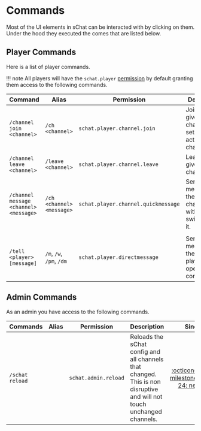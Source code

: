 # Commands

Most of the UI elements in sChat can be interacted with by clicking on them. Under the hood they executed the comes that are listed below.

## Player Commands

Here is a list of player commands.

!!! note
    All players will have the `schat.player` [permission][permissions] by default granting them access to the following commands.

| Command                               | Alias                     | Permission | Description | Since |
|----------------------------------------|---------------------------| ---------- | ----------- | ----: |
| `/channel join <channel>`              | `/ch <channel>`           | `schat.player.channel.join` | Joins the given channel or sets it as active channel. | [:octicons-milestone-24: next][next] |
| `/channel leave <channel>`             | `/leave <channel>`        | `schat.player.channel.leave` | Leaves the given channel. | [:octicons-milestone-24: next][next] |
| `/channel message <channel> <message>` | `/ch <channel> <message>` | `schat.player.channel.quickmessage` | Sends a message to the given channel without switching to it. | [:octicons-milestone-24: next][next] |
|                                        |                           | | |
| `/tell <player> [message]`               | `/m`, `/w`, `/pm`, `/dm`  | `schat.player.directmessage` | Sends a message to the given player or opens the conversation. | [:octicons-milestone-24: next][next] |

## Admin Commands

As an admin you have access to the following commands.

| Commands | Alias | Permission | Description                                                                                                           | Since |
| -------- | ----- | ---------- |-----------------------------------------------------------------------------------------------------------------------| ---: |
| `/schat reload` | | `schat.admin.reload` | Reloads the sChat config and all channels that changed. This is non disruptive and will not touch unchanged channels. | [:octicons-milestone-24: next][next] |

[permissions]: /permissions
[next]: https://github.com/sVoxelDev/sChat/releases/latest
